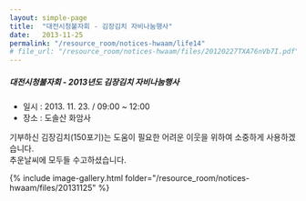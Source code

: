 ```yaml
---
layout: simple-page
title:  "대전시청불자회 - 김장김치 자비나눔행사"
date:   2013-11-25
permalink: "/resource_room/notices-hwaam/life14"
# file_url: "/resource_room/notices-hwaam/files/20120227TXA76nVb7I.pdf"
---
```


##### **대전시청불자회 - 2013년도 김장김치 자비나눔행사**
 
* 일시 : 2013. 11. 23. / 09:00 ~ 12:00
* 장소 : 도솔산 화암사

기부하신 김장김치(150포기)는 도움이 필요한  어려운 이웃을 위하여 소중하게 사용하겠습니다. <br> 추운날씨에 모두들 수고하셨습니다.

{% include image-gallery.html folder="/resource_room/notices-hwaam/files/20131125" %}

